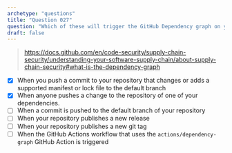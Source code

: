 ```yaml
---
archetype: "questions"
title: "Question 027"
question: "Which of these will trigger the GitHub Dependency graph on your repository to update? (Choose two.)"
draft: false
---
```



> https://docs.github.com/en/code-security/supply-chain-security/understanding-your-software-supply-chain/about-supply-chain-security#what-is-the-dependency-graph
- [x] When you push a commit to your repository that changes or adds a supported manifest or lock file to the default branch
- [x] When anyone pushes a change to the repository of one of your dependencies.
- [ ] When a commit is pushed to the default branch of your repository
- [ ] When your repository publishes a new release
- [ ] When your repository publishes a new git tag
- [ ] When the GitHub Actions workflow that uses the `actions/dependency-graph` GitHub Action is triggered
